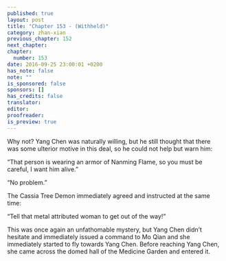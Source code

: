 ```yaml
---
published: true
layout: post
title: "Chapter 153 - (Withheld)"
category: zhan-xian
previous_chapter: 152
next_chapter:
chapter:
  number: 153
date: 2016-09-25 23:00:01 +0200
has_note: false
note: ""
is_sponsored: false
sponsors: []
has_credits: false
translator:
editor:
proofreader:
is_preview: true
---
```

Why not? Yang Chen was naturally willing, but he still thought that there was some ulterior motive in this deal, so he could not help but warn him:

“That person is wearing an armor of Nanming Flame, so you must be careful, I want him alive.”

“No problem.”

The Cassia Tree Demon immediately agreed and instructed at the same time:

“Tell that metal attributed woman to get out of the way!”

This was once again an unfathomable mystery, but Yang Chen didn’t hesitate and immediately issued a command to Mo Qian and she immediately started to fly towards Yang Chen. Before reaching Yang Chen, she came across the domed hall of the Medicine Garden and entered it.
